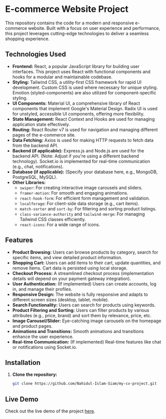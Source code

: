 # E-commerce Website Project

This repository contains the code for a modern and responsive e-commerce website. Built with a focus on user experience and performance, this project leverages cutting-edge technologies to deliver a seamless shopping experience.

## Technologies Used

* **Frontend:** React, a popular JavaScript library for building user interfaces. This project uses React with functional components and hooks for a modular and maintainable codebase.
* **Styling:** Tailwind CSS, a utility-first CSS framework for rapid UI development. Custom CSS is used where necessary for unique styling. Emotion (styled-components) are also utilized for component-specific styling.
* **UI Components:** Material UI, a comprehensive library of React components that implement Google's Material Design. Radix UI is used for unstyled, accessible UI components, offering more flexibility.
* **State Management:** React Context and Hooks are used for managing application state effectively.
* **Routing:** React Router v7 is used for navigation and managing different pages of the e-commerce site.
* **Data Fetching:** Axios is used for making HTTP requests to fetch data from the backend API.
* **Backend (if applicable):** Express.js and Node.js are used for the backend API. (Note: Adjust if you're using a different backend technology). Socket.io is implemented for real-time communication (e.g., chat, notifications).
* **Database (if applicable):** (Specify your database here, e.g., MongoDB, PostgreSQL, MySQL).
* **Other Libraries:**
    * `swiper`: For creating interactive image carousels and sliders.
    * `framer-motion`: For smooth and engaging animations.
    * `react-hook-form`: For efficient form management and validation.
    * `localforage`: For client-side data storage (e.g., cart items).
    * `match-sorter` and `sort-by`: For filtering and sorting product listings.
    * `class-variance-authority` and `tailwind-merge`: For managing Tailwind CSS classes efficiently.
    * `react-icons`: For a wide range of icons.

## Features

* **Product Browsing:** Users can browse products by category, search for specific items, and view detailed product information.
* **Shopping Cart:** Users can add items to their cart, update quantities, and remove items. Cart data is persisted using local storage.
* **Checkout Process:** A streamlined checkout process (implementation details will depend on your payment gateway integration).
* **User Authentication:** (If implemented) Users can create accounts, log in, and manage their profiles.
* **Responsive Design:** The website is fully responsive and adapts to different screen sizes (desktop, tablet, mobile).
* **Search Functionality:** Users can search for products using keywords.
* **Product Filtering and Sorting:** Users can filter products by various attributes (e.g., price, brand) and sort them by relevance, price, etc.
* **Image Carousel/Slider:** Eye-catching image carousels on the homepage and product pages.
* **Animations and Transitions:** Smooth animations and transitions enhance the user experience.
* **Real-time Communication:** (If implemented) Real-time features like chat or notifications using Socket.io.

## Installation

1. **Clone the repository:**
   ```bash
   git clone https://github.com/Nahidul-Islam-Siam/my-cv-project.git
   ```

## Live Demo

Check out the live demo of the project [here](https://el-fashion.vercel.app/).